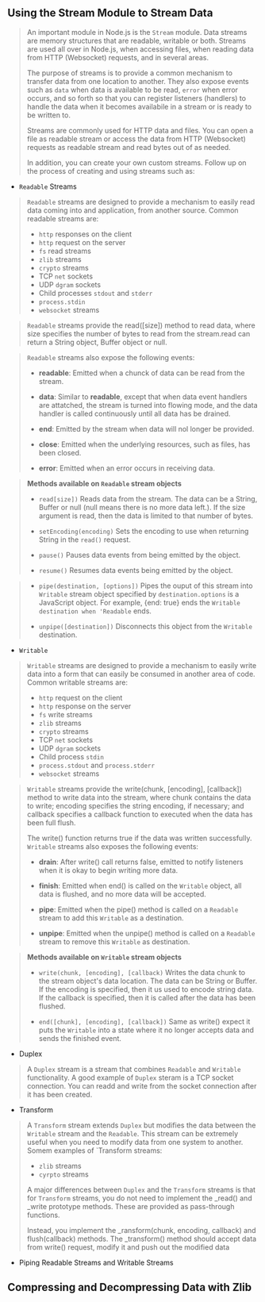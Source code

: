 ## Using the Stream Module to Stream Data
> An important module in Node.js is the `Stream` module. Data streams are 
> memory structures that are readable, writable or both. Streams are 
> used all over in Node.js, when accessing files, when reading data from
> HTTP (Websocket) requests, and in several areas.
>
> The purpose of streams is to provide a common mechanism to transfer data
> from one location to another. They also expose events such as `data` when
> data is available to be read, `error` when error occurs, and so forth so
> that you can register listeners (handlers) to handle the data when it 
> becomes availabile in a stream or is ready to be written to.
>
> Streams are commonly used for HTTP data and files. You can open a file as
> readable stream or access the data from HTTP (Websocket) requests as 
> readable stream and read bytes out of as needed.
>
> In addition, you can create your own custom streams. Follow up on the 
> process of creating and using streams such as:
  - `Readable` Streams
  > `Readable` streams are designed to provide a mechanism to easily read data coming into and application,
  > from another source. Common readable streams are:
   >  - `http` responses on the client
   >  - `http` request on the server
   >  - `fs` read streams
   >  - `zlib` streams
   >  - `crypto` streams
   >  - TCP `net` sockets
   >  - UDP `dgram` sockets
   >  - Child processes `stdout` and `stderr`
   >  - `process.stdin`
   >  - `websocket` streams
   
   > `Readable` streams provide the read([size]) method to read data, where size specifies the number of bytes
   > to read from the stream.read can return a String object, Buffer object or null.
   
   > `Readable` streams also expose the following events:
   >    - **readable**: Emitted when a chunck of data can be read from the stream.
   >
   >    - **data**: Similar to **readable**, except that when data event handlers are attatched, the stream is turned 
   >    into flowing mode, and the data handler is called continuously until all data has be drained.
   >
   >    - **end**: Emitted by the stream when data will nol longer be provided.
   >  
   >    - **close**: Emitted when the underlying resources, such as files, has been closed.
   >
   >    - **error**: Emitted when an error occurs in receiving data.
   
   > **Methods available on `Readable` stream objects**
   >
   >  - `read[size])` Reads data from the stream. The data can be a String, Buffer or null (null means there is no
   >     more data left.). If the size argument is read, then the data is limited to that number of bytes.
   >
   >  - `setEncoding(encoding)` Sets the encoding to use when returning String in the `read()` request.
   >
   >  - `pause()` Pauses data events from being emitted by the object.
   >
   >  - `resume()` Resumes data events being emitted by the object.
   
   >  - `pipe(destination, [options])` Pipes the ouput of this stream into `Writable` stream object specified
   >     by `destination.options` is a JavaScript object. For example, {end: true} ends the `Writable destination
         when 'Readable` ends.
   >
   >  - `unpipe([destination])` Disconnects this object from the `Writable` destination.  
          
  - `Writable` 
   > `Writable` streams are designed to provide a mechanism to easily write data into a form that can
   > easily be consumed in another area of code. Common writable streams are:
   >  - `http` request on the client
   >  - `http` response on the server
   >  - `fs` write streams
   >  - `zlib` streams
   >  - `crypto` streams
   >  - TCP `net` sockets
   >  - UDP `dgram` sockets
   >  - Child process `stdin` 
   >  - `process.stdout` and `process.stderr`
   >  - `websocket` streams
   
 > `Writable` streams provide the write(chunk, [encoding], [callback]) method to write data into the stream,
 > where chunk contains the data to write; encoding specifies the string encoding, if necessary; and callback
 > specifies a callback function to executed when the data has been full flush.
 >
 > The write() function returns true if the data was written successfully. 
 > `Writable` streams also exposes the following events:
   >    - **drain**: After write() call returns false, emitted to notify listeners when it is okay to begin writing more data.
   >
   >    - **finish**: Emitted when end() is called on the `Writable` object, all data is flushed, and no more data will be accepted.
   >
   >    - **pipe**: Emitted when the pipe() method is called on a `Readable` stream to add this `Writable` as a destination.
   >  
   >    - **unpipe**: Emitted when the unpipe() method is called on a `Readable` stream to remove this `Writable` as destination.
   
   > **Methods available on `Writable` stream objects**
   >
   >  - `write(chunk, [encoding], [callback)` Writes the data chunk to the stream object's data location. The data can be String
   >     or Buffer. If the encoding is specified, then it us used to encode string data. If the callback is specified, then it is
   >     called after the data has been flushed.
   >
   >  - `end([chunk], [encoding], [callback])` Same as write() expect it puts the `Writable` into a state where it no longer
   >     accepts data and sends the finished event.
    
  - Duplex
  > A `Duplex` stream is a stream that combines `Readable` and `Writable` functionality. A good example of `Duplex` steram is
  > a TCP socket connection. You can readd and write from the socket connection after it has been created.
  
   
  - Transform
  > A `Transform` stream extends `Duplex` but modifies the data between the `Writable` stream and the `Readable`. This stream
  > can be extremely useful when you need to modify data from one system to another. Somem examples of `Transform streams:
  >   - `zlib` streams
  >   - `cyrpto` streams
  >
  > A major differences between `Duplex` and the `Transform` streams is that for `Transform` streams, you do not need to 
  > implement the _read() and _write prototype methods. These are provided as pass-through functions.
  >
  > Instead, you implement the _ransform(chunk, encoding, callback) and  flush(callback) methods. The _transform() method
  > should accept data from write() request, modify it and push out the modified data
  >
  - Piping Readable Streams and Writable Streams
  
  ## Compressing and Decompressing Data with Zlib
  
  
